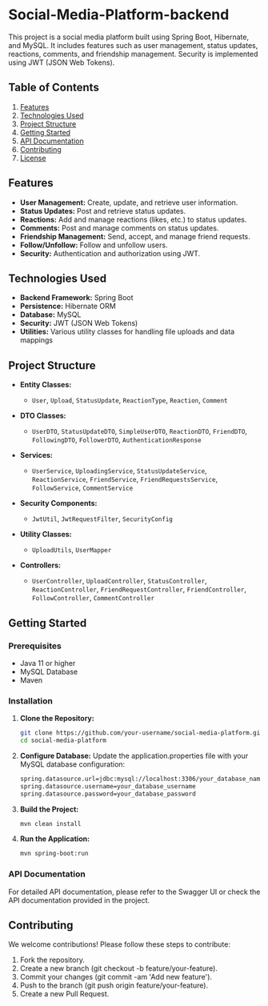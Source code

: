 # Social-Media-Platform-backend

This project is a social media platform built using Spring Boot, Hibernate, and MySQL. It includes features such as user management, status updates, reactions, comments, and friendship management. Security is implemented using JWT (JSON Web Tokens).

## Table of Contents

1. [Features](#features)
2. [Technologies Used](#technologies-used)
3. [Project Structure](#project-structure)
4. [Getting Started](#getting-started)
5. [API Documentation](#api-documentation)
6. [Contributing](#contributing)
7. [License](#license)

## Features

- **User Management:** Create, update, and retrieve user information.
- **Status Updates:** Post and retrieve status updates.
- **Reactions:** Add and manage reactions (likes, etc.) to status updates.
- **Comments:** Post and manage comments on status updates.
- **Friendship Management:** Send, accept, and manage friend requests.
- **Follow/Unfollow:** Follow and unfollow users.
- **Security:** Authentication and authorization using JWT.

## Technologies Used

- **Backend Framework:** Spring Boot
- **Persistence:** Hibernate ORM
- **Database:** MySQL
- **Security:** JWT (JSON Web Tokens)
- **Utilities:** Various utility classes for handling file uploads and data mappings

## Project Structure

- **Entity Classes:** 
  - `User`, `Upload`, `StatusUpdate`, `ReactionType`, `Reaction`, `Comment`

- **DTO Classes:** 
  - `UserDTO`, `StatusUpdateDTO`, `SimpleUserDTO`, `ReactionDTO`, `FriendDTO`, `FollowingDTO`, `FollowerDTO`, `AuthenticationResponse`

- **Services:** 
  - `UserService`, `UploadingService`, `StatusUpdateService`, `ReactionService`, `FriendService`, `FriendRequestsService`, `FollowService`, `CommentService`

- **Security Components:**
  - `JwtUtil`, `JwtRequestFilter`, `SecurityConfig`

- **Utility Classes:**
  - `UploadUtils`, `UserMapper`

- **Controllers:** 
  - `UserController`, `UploadController`, `StatusController`, `ReactionController`, `FriendRequestController`, `FriendController`, `FollowController`, `CommentController`

## Getting Started

### Prerequisites

- Java 11 or higher
- MySQL Database
- Maven

### Installation

1. **Clone the Repository:**

   ```bash
   git clone https://github.com/your-username/social-media-platform.git
   cd social-media-platform

2. **Configure Database:**
   Update the application.properties file with your MySQL database configuration:

   ```bash
   spring.datasource.url=jdbc:mysql://localhost:3306/your_database_name
   spring.datasource.username=your_database_username
   spring.datasource.password=your_database_password

3. **Build the Project:**

   ```bash
   mvn clean install

4. **Run the Application:**

   ```bash
   mvn spring-boot:run

### API Documentation
For detailed API documentation, please refer to the Swagger UI or check the API documentation provided in the project.

## Contributing
We welcome contributions! Please follow these steps to contribute:

1. Fork the repository.
2. Create a new branch (git checkout -b feature/your-feature).
3. Commit your changes (git commit -am 'Add new feature').
4. Push to the branch (git push origin feature/your-feature).
5. Create a new Pull Request.
